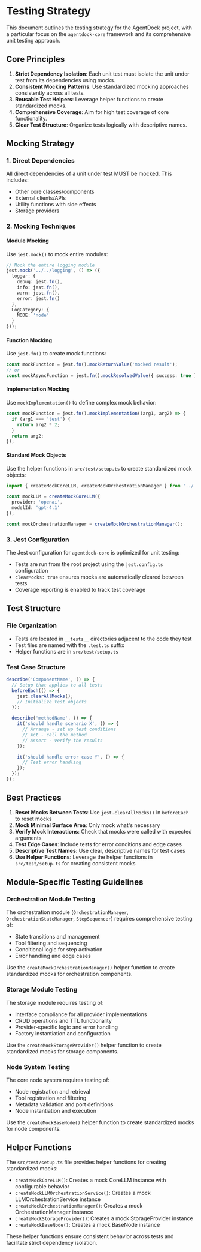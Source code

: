# Testing Strategy

This document outlines the testing strategy for the AgentDock project, with a particular focus on the `agentdock-core` framework and its comprehensive unit testing approach.

## Core Principles

1. **Strict Dependency Isolation**: Each unit test must isolate the unit under test from its dependencies using mocks.
2. **Consistent Mocking Patterns**: Use standardized mocking approaches consistently across all tests.
3. **Reusable Test Helpers**: Leverage helper functions to create standardized mocks.
4. **Comprehensive Coverage**: Aim for high test coverage of core functionality.
5. **Clear Test Structure**: Organize tests logically with descriptive names.

## Mocking Strategy

### 1. Direct Dependencies

All direct dependencies of a unit under test MUST be mocked. This includes:

- Other core classes/components
- External clients/APIs
- Utility functions with side effects
- Storage providers

### 2. Mocking Techniques

#### Module Mocking

Use `jest.mock()` to mock entire modules:

```typescript
// Mock the entire logging module
jest.mock('../../logging', () => ({
  logger: {
    debug: jest.fn(),
    info: jest.fn(),
    warn: jest.fn(),
    error: jest.fn()
  },
  LogCategory: {
    NODE: 'node'
  }
}));
```

#### Function Mocking

Use `jest.fn()` to create mock functions:

```typescript
const mockFunction = jest.fn().mockReturnValue('mocked result');
// or
const mockAsyncFunction = jest.fn().mockResolvedValue({ success: true });
```

#### Implementation Mocking

Use `mockImplementation()` to define complex mock behavior:

```typescript
const mockFunction = jest.fn().mockImplementation((arg1, arg2) => {
  if (arg1 === 'test') {
    return arg2 * 2;
  }
  return arg2;
});
```

#### Standard Mock Objects

Use the helper functions in `src/test/setup.ts` to create standardized mock objects:

```typescript
import { createMockCoreLLM, createMockOrchestrationManager } from '../../test/setup';

const mockLLM = createMockCoreLLM({
  provider: 'openai',
  modelId: 'gpt-4.1'
});

const mockOrchestrationManager = createMockOrchestrationManager();
```

### 3. Jest Configuration

The Jest configuration for `agentdock-core` is optimized for unit testing:

- Tests are run from the root project using the `jest.config.ts` configuration
- `clearMocks: true` ensures mocks are automatically cleared between tests
- Coverage reporting is enabled to track test coverage

## Test Structure

### File Organization

- Tests are located in `__tests__` directories adjacent to the code they test
- Test files are named with the `.test.ts` suffix
- Helper functions are in `src/test/setup.ts`

### Test Case Structure

```typescript
describe('ComponentName', () => {
  // Setup that applies to all tests
  beforeEach(() => {
    jest.clearAllMocks();
    // Initialize test objects
  });

  describe('methodName', () => {
    it('should handle scenario X', () => {
      // Arrange - set up test conditions
      // Act - call the method
      // Assert - verify the results
    });

    it('should handle error case Y', () => {
      // Test error handling
    });
  });
});
```

## Best Practices

1. **Reset Mocks Between Tests**: Use `jest.clearAllMocks()` in `beforeEach` to reset mocks
2. **Mock Minimal Surface Area**: Only mock what's necessary
3. **Verify Mock Interactions**: Check that mocks were called with expected arguments
4. **Test Edge Cases**: Include tests for error conditions and edge cases
5. **Descriptive Test Names**: Use clear, descriptive names for test cases
6. **Use Helper Functions**: Leverage the helper functions in `src/test/setup.ts` for creating consistent mocks

## Module-Specific Testing Guidelines

### Orchestration Module Testing

The orchestration module (`OrchestrationManager`, `OrchestrationStateManager`, `StepSequencer`) requires comprehensive testing of:

- State transitions and management
- Tool filtering and sequencing
- Conditional logic for step activation
- Error handling and edge cases

Use the `createMockOrchestrationManager()` helper function to create standardized mocks for orchestration components.

### Storage Module Testing

The storage module requires testing of:

- Interface compliance for all provider implementations
- CRUD operations and TTL functionality
- Provider-specific logic and error handling
- Factory instantiation and configuration

Use the `createMockStorageProvider()` helper function to create standardized mocks for storage components.

### Node System Testing

The core node system requires testing of:

- Node registration and retrieval
- Tool registration and filtering
- Metadata validation and port definitions
- Node instantiation and execution

Use the `createMockBaseNode()` helper function to create standardized mocks for node components.

## Helper Functions

The `src/test/setup.ts` file provides helper functions for creating standardized mocks:

- `createMockCoreLLM()`: Creates a mock CoreLLM instance with configurable behavior
- `createMockLLMOrchestrationService()`: Creates a mock LLMOrchestrationService instance
- `createMockOrchestrationManager()`: Creates a mock OrchestrationManager instance
- `createMockStorageProvider()`: Creates a mock StorageProvider instance
- `createMockBaseNode()`: Creates a mock BaseNode instance

These helper functions ensure consistent behavior across tests and facilitate strict dependency isolation.
